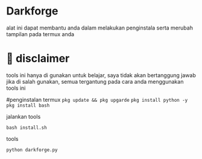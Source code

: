 # Darkforge 
alat ini dapat membantu anda dalam melakukan penginstala serta merubah tampilan pada termux anda

# 📌 disclaimer
tools ini hanya di gunakan untuk belajar, saya tidak akan bertanggung jawab jika di salah gunakan, semua tergantung pada cara anda menggunakan tools ini

#penginstalan termux
``pkg update && pkg upgarde``
``pkg install python -y``
``pkg install bash``

jalankan tools

``bash install.sh``

tools 

``python darkforge.py``

